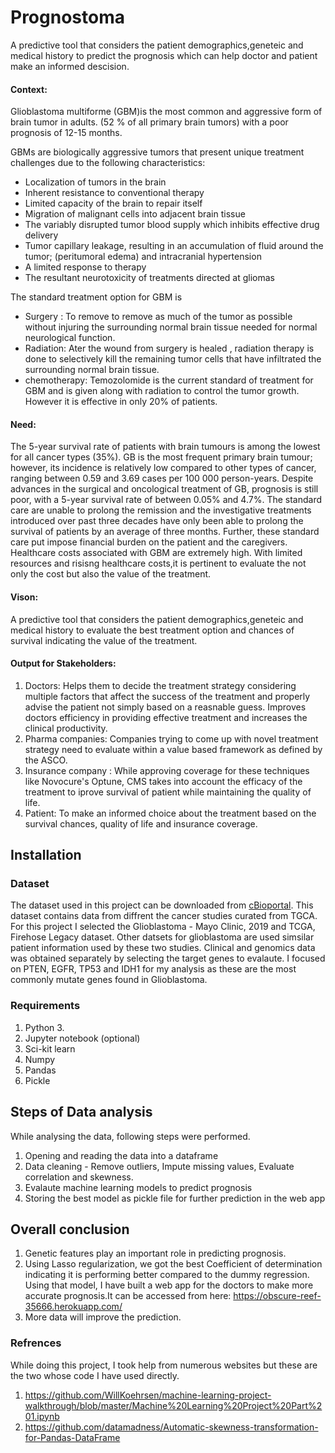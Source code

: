 # Prognostoma
A predictive tool that considers the patient demographics,geneteic and medical history to predict the prognosis which can help doctor and patient make an informed descision.
#### Context: 
Glioblastoma multiforme (GBM)is the most common and aggressive form of brain tumor in adults. (52 % of all primary brain tumors) with a poor prognosis of 12-15 months.

GBMs are biologically aggressive tumors that present unique treatment challenges due to the following characteristics:

- Localization of tumors in the brain
- Inherent resistance to conventional therapy
- Limited capacity of the brain to repair itself
- Migration of malignant cells into adjacent brain tissue
- The variably disrupted tumor blood supply which inhibits effective drug delivery
- Tumor capillary leakage, resulting in an accumulation of fluid around the tumor; (peritumoral edema) and intracranial hypertension
- A limited response to therapy
- The resultant neurotoxicity of treatments directed at gliomas

The standard treatment option for GBM is 
- Surgery : To remove to remove as much of the tumor as possible without injuring the surrounding normal brain tissue needed for normal neurological function.
- Radiation: Ater the wound from surgery is healed , radiation therapy is done to selectively kill the remaining tumor cells that have infiltrated the surrounding normal brain tissue.
- chemotherapy: Temozolomide is the current standard of treatment for GBM and is given along with radiation to control the tumor growth. However it is effective in only 20% of patients. 

#### Need: 
The 5-year survival rate of patients with brain tumours is among the lowest for all cancer types (35%). GB is the most frequent primary brain tumour; however, its incidence is relatively low compared to other types of cancer, ranging between 0.59 and 3.69 cases per 100 000 person-years. Despite advances in the surgical and oncological treatment of GB, prognosis is still poor, with a 5-year survival rate of between 0.05% and 4.7%.
The standard care are unable to prolong the remission and the investigative treatments introduced over past three decades have only been able to prolong the survival of patients by an average of three months. 
Further, these standard care put impose financial burden on the patient and the caregivers. Healthcare costs associated with GBM are extremely high. With limited resources and risisng healthcare costs,it is pertinent to evaluate the not only the cost but also the value of the treatment. 

#### Vison:
A predictive tool that considers the patient demographics,geneteic and medical history to evaluate the best treatment option and chances of survival indicating the value of the treatment. 

#### Output for Stakeholders: 
1. Doctors: Helps them to decide the treatment strategy considering multiple factors that affect the success of the treatment and properly advise the patient not simply based on a reasnable guess. Improves doctors efficiency in providing effective treatment and increases the clinical productivity. 
2. Pharma companies: Companies trying to come up with novel treatment strategy need to evaluate within a value based framework as defined by the ASCO. 
3. Insurance company : While approving coverage for these techniques like Novocure's Optune, CMS takes into account the efficacy of the treatment to iprove survival of patient while maintaining the quality of life.
4. Patient: To make an informed choice about the treatment based on the survival chances, quality of life and insurance coverage.

## Installation
### Dataset
The dataset used in this project can be downloaded from [cBioportal](https://www.cbioportal.org). This dataset contains data from diffrent the cancer studies curated from TGCA. For this project I selected the Glioblastoma - Mayo Clinic, 2019 and TCGA, Firehose Legacy dataset. Other datsets for glioblastoma are used simsilar patient information used by these two studies. 
Clinical and genomics data was obtained separately by selecting the target genes to evalaute. I focused on PTEN, EGFR, TP53 and IDH1 for my analysis as these are the most commonly mutate genes found in Glioblastoma. 

### Requirements
1. Python 3. 
2. Jupyter notebook (optional)
3. Sci-kit learn
4. Numpy
5. Pandas
6. Pickle

## Steps of Data analysis
While analysing the data, following steps were performed. 
1. Opening and reading the data into a dataframe
2. Data cleaning - Remove outliers, Impute missing values, Evaluate correlation and skewness.
3. Evalaute machine learning models to predict prognosis
4. Storing the best model as pickle file for further prediction in the web app

## Overall conclusion

1. Genetic features play an important role in predicting prognosis.
2. Using Lasso regularization, we got the best Coefficient of determination indicating it is performing better compared to the dummy regression. Using that model, I have built a web app for the doctors to make more accurate prognosis.It can be accessed from here: https://obscure-reef-35666.herokuapp.com/
3. More data will improve the prediction.


### Refrences
While doing this project, I took help from numerous websites but these are the two whose code I have used directly. 
1.  https://github.com/WillKoehrsen/machine-learning-project-walkthrough/blob/master/Machine%20Learning%20Project%20Part%201.ipynb
2. https://github.com/datamadness/Automatic-skewness-transformation-for-Pandas-DataFrame
